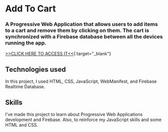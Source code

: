 # Add To Cart
### A Progressive Web Application that allows users to add items to a cart and remove them by clicking on them. The cart is synchronized with a Firebase database between all the devices running the app.
[>>CLICK HERE TO ACCESS IT<<](https://theabdel572.github.io/Add-To-Cart/){:target="_blank"}

## Technologies used
In this project, I used HTML, CSS, JavaScript, WebManifest, and Firebase Realtime Database.

## Skills
I've made this project to learn about Progressive Web Applications development and Firebase.
Also, to reinforce my JavaScript skills and some HTML and CSS.
